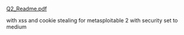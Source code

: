 [Q2_Readme.pdf](https://github.com/user-attachments/files/22203205/Q2_Readme.pdf)

with xss and cookie stealing for metasploitable 2 with security set to medium
